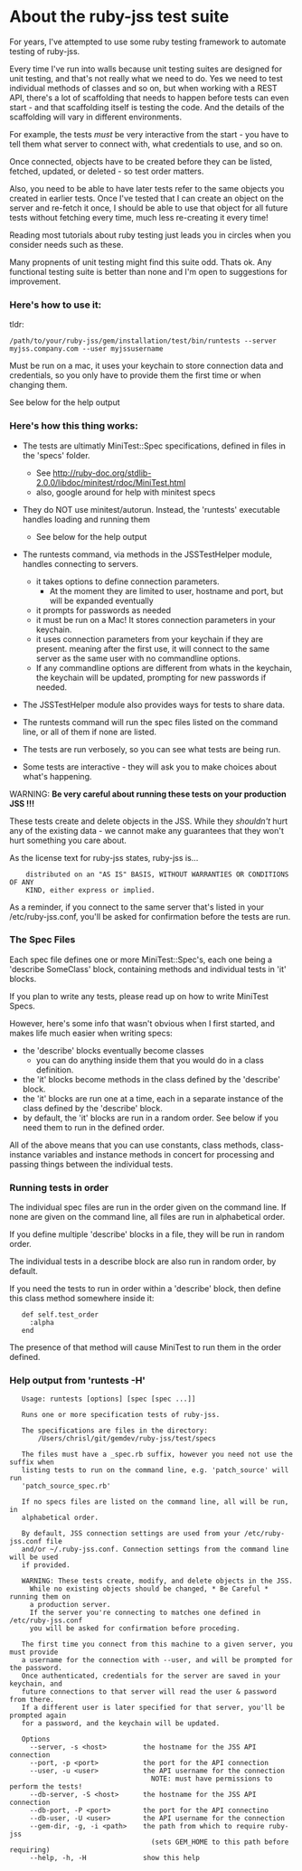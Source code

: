 # About the ruby-jss test suite

For years, I've attempted to use some ruby testing framework to automate testing of ruby-jss.

Every time I've run into walls because unit testing suites are designed for unit testing, and that's not really what we need to do.  Yes we need to test individual methods of classes and so on, but when working with a REST API, there's a lot of
scaffolding that needs to happen before tests can even start - and that scaffolding itself is testing the code. And the details of the scaffolding will vary in different environments.

For example, the tests *must* be very interactive from the start - you have to tell them what server to connect with, what credentials to use, and so on.

Once connected, objects have to be created before they can be listed, fetched, updated, or deleted - so test order matters.

Also, you need to be able to have later tests refer to the same objects you created in earlier tests. Once I've tested that I can create an object on the server and re-fetch it once, I should be able to use that object for all future tests without fetching every time, much less re-creating it every time!

Reading most tutorials about ruby testing just leads you in circles when you consider needs such as these.

Many propnents of unit testing might find this suite odd.  Thats ok. Any functional testing suite is better than none and I'm open to suggestions for improvement.

### Here's how to use it:

tldr:

  `/path/to/your/ruby-jss/gem/installation/test/bin/runtests --server myjss.company.com --user myjssusername`

Must be run on a mac, it uses your keychain to store connection data and credentials, so you only have to provide them the first time or when changing them.

See below for the help output

### Here's how this thing works:

 - The tests are ultimatly MiniTest::Spec specifications, defined in files in the 'specs' folder.
   - See http://ruby-doc.org/stdlib-2.0.0/libdoc/minitest/rdoc/MiniTest.html
   - also, google around for help with minitest specs


 - They do NOT use minitest/autorun. Instead, the 'runtests' executable handles loading and running them
   - See below for the help output


 - The runtests command, via methods in the JSSTestHelper module, handles connecting to servers.
   - it takes options to define connection parameters.
     - At the moment they are limited to user, hostname and port, but will be expanded eventually
   - it prompts for passwords as needed
   - it must be run on a Mac! It stores connection parameters in your keychain.
   - it uses connection parameters from your keychain if they are present. meaning after the first use,
     it will connect to the same server as the same user with no commandline options.
   - If any commandline options are different from whats in the keychain, the keychain will be updated,
     prompting for new passwords if needed.

-  The JSSTestHelper module also provides ways for tests to share data.

 - The runtests command will run the spec files listed on the command line, or all of them if none are listed.
 - The tests are run verbosely, so you can see what tests are being run.
 - Some tests are interactive - they will ask you to make choices about what's happening.

WARNING: **Be very careful about running these tests on your production JSS !!!**

These tests create and delete objects in the JSS. While they _shouldn't_ hurt any of the existing data - we cannot make any guarantees that they won't hurt something you care about.

As the license text for ruby-jss states, ruby-jss is...

```
    distributed on an "AS IS" BASIS, WITHOUT WARRANTIES OR CONDITIONS OF ANY
    KIND, either express or implied.
```

As a reminder, if you connect to the same server that's listed in your /etc/ruby-jss.conf, you'll be asked for confirmation before the tests are run.


 ### The Spec Files

 Each spec file defines one or more MiniTest::Spec's, each one being a 'describe SomeClass' block, containing methods and individual tests in 'it' blocks.

 If you plan to write any tests, please read up on how to write MiniTest Specs.

 However, here's some info that wasn't obvious when I first started, and makes life much easier when writing specs:

 - the 'describe' blocks eventually become classes
   - you can do anything inside them that you would do in a class definition.
 - the 'it' blocks become methods in the class defined by the 'describe' block.
 - the 'it' blocks are run one at a time, each in a separate instance of the class defined by the 'describe' block.
 - by default, the 'it' blocks are run in a random order. See below if you need them to run in the defined order.

 All of the above means that you can use constants, class methods, class-instance variables and instance methods in concert for processing and passing things between the individual tests.

### Running tests in order

The individual spec files are run in the order given on the command line. If none are given on the command line, all files are run in alphabetical order.

If you define multiple 'describe' blocks in a file, they will be run in random order.

The individual tests in a describe block are also run in random order, by default.

If you need the tests to run in order within a 'describe' block, then define this class method somewhere inside it:

       def self.test_order
         :alpha
       end

The presence of that method will cause MiniTest to run them in the order defined.

### Help output from 'runtests -H'


```
   Usage: runtests [options] [spec [spec ...]]

   Runs one or more specification tests of ruby-jss.

   The specifications are files in the directory:
       /Users/chrisl/git/gemdev/ruby-jss/test/specs

   The files must have a _spec.rb suffix, however you need not use the suffix when
   listing tests to run on the command line, e.g. 'patch_source' will run
   'patch_source_spec.rb'

   If no specs files are listed on the command line, all will be run, in
   alphabetical order.

   By default, JSS connection settings are used from your /etc/ruby-jss.conf file
   and/or ~/.ruby-jss.conf. Connection settings from the command line will be used
   if provided.

   WARNING: These tests create, modify, and delete objects in the JSS.
     While no existing objects should be changed, * Be Careful * running them on
     a production server.
     If the server you're connecting to matches one defined in /etc/ruby-jss.conf
     you will be asked for confirmation before proceding.

   The first time you connect from this machine to a given server, you must provide
   a username for the connection with --user, and will be prompted for the password.
   Once authenticated, credentials for the server are saved in your keychain, and
   future connections to that server will read the user & password from there.
   If a different user is later specified for that server, you'll be prompted again
   for a password, and the keychain will be updated.

   Options
     --server, -s <host>         the hostname for the JSS API connection
     --port, -p <port>           the port for the API connection
     --user, -u <user>           the API username for the connection
                                   NOTE: must have permissions to perform the tests!
     --db-server, -S <host>      the hostname for the JSS API connection
     --db-port, -P <port>        the port for the API connectino
     --db-user, -U <user>        the API username for the connection
     --gem-dir, -g, -i <path>    the path from which to require ruby-jss
                                   (sets GEM_HOME to this path before requiring)
     --help, -h, -H              show this help
```
